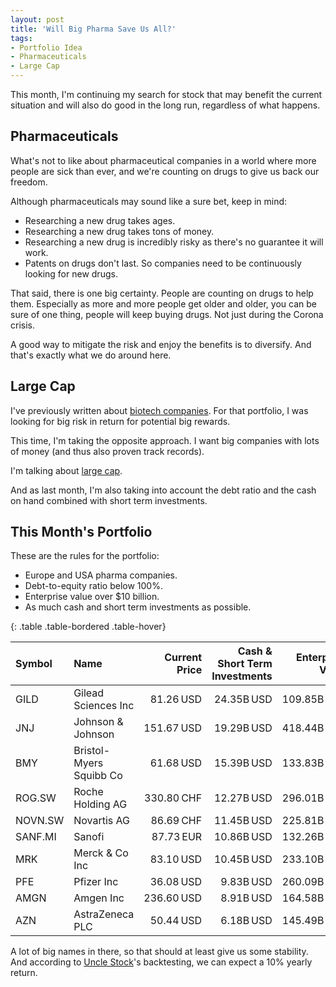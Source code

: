 ```yaml
---
layout: post
title: 'Will Big Pharma Save Us All?'
tags:
- Portfolio Idea
- Pharmaceuticals
- Large Cap
---
```


This month, I'm continuing my search for stock that may benefit the current situation and will also do good in the long run, regardless of what happens.

## Pharmaceuticals

What's not to like about pharmaceutical companies in a world where more people are sick than ever, and we're counting on drugs to give us back our freedom.

Although pharmaceuticals may sound like a sure bet, keep in mind:

- Researching a new drug takes ages.
- Researching a new drug takes tons of money.
- Researching a new drug is incredibly risky as there's no guarantee it will work.
- Patents on drugs don't last. So companies need to be continuously looking for new drugs.

That said, there is one big certainty. People are counting on drugs to help them. Especially as more and more people get older and older, you can be sure of one thing, people will keep buying drugs. Not just during the Corona crisis.

A good way to mitigate the risk and enjoy the benefits is to diversify. And that's exactly what we do around here.

## Large Cap

I've previously written about [biotech companies](https://www.buildastockportfolio.com/biotech.html). For that portfolio, I was looking for big risk in return for potential big rewards.

This time, I'm taking the opposite approach. I want big companies with lots of money (and thus also proven track records).

I'm talking about [large cap](https://www.investopedia.com/terms/l/large-cap.asp).

And as last month, I'm also taking into account the debt ratio and the cash on hand combined with short term investments.

## This Month's Portfolio

These are the rules for the portfolio:

- Europe and USA pharma companies.
- Debt-to-equity ratio below 100%.
- Enterprise value over $10 billion.
- As much cash and short term investments as possible.

{: .table .table-bordered .table-hover}

|Symbol|Name|Current Price|Cash & Short Term Investments|Enterprise Value|Debt ratio|
| :-------| :-------------------------------|--------------:|---------------:|---------------:|---------------:|
|GILD|Gilead Sciences Inc|81.26 USD|24.35B USD|109.85B USD|63.25%|
|JNJ|Johnson & Johnson|151.67 USD|19.29B USD|418.44B USD|62.30%|
|BMY|Bristol-Myers Squibb Co|61.68 USD|15.39B USD|133.83B USD|60.22%|
|ROG.SW|Roche Holding AG|330.80 CHF|12.27B USD|296.01B USD|60.59%|
|NOVN.SW|Novartis AG|86.69 CHF|11.45B USD|225.81B USD|53.07%|
|SANF.MI|Sanofi|87.73 EUR|10.86B USD|132.26B USD|47.57%|
|MRK|Merck & Co Inc|83.10 USD|10.45B USD|233.10B USD|69.19%|
|PFE|Pfizer Inc|36.08 USD|9.83B USD|260.09B USD|62.12%|
|AMGN|Amgen Inc|236.60 USD|8.91B USD|164.58B USD|83.80%|
|AZN|AstraZeneca PLC|50.44 USD|6.18B USD|145.49B USD|76.22%|


A lot of big names in there, so that should at least give us some stability. And according to [Uncle Stock](http://www.unclestock.com/?referrer=5693737131835392)'s backtesting, we can expect a 10% yearly return.
